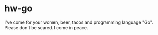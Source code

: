 # hw-go

I've come for your women, beer, tacos and programming language "Go". Please don't be scared. I come in peace.
